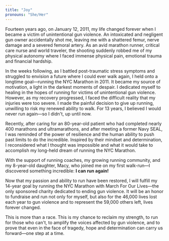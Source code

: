 ```yaml
---
title: "Joy"
pronouns: "She/Her"
---
```


Fourteen years ago, on January 12, 2011, my life changed forever when I became a victim of unintentional gun violence. An intoxicated and negligent gun owner accidentally shot me, leaving me with a shattered femur, nerve damage and a severed femoral artery. As an avid marathon runner, critical care nurse and world traveler, the shooting suddenly robbed me of my physical autonomy where I faced immense physical pain, emotional trauma and financial hardship. 

In the weeks following, as I battled post-traumatic stress symptoms and struggled to envision a future where I could ever walk again, I held onto a longtime goal—running the NYC Marathon in 2011. It became my source of motivation, a light in the darkest moments of despair. I dedicated myself to healing in the hopes of running for victims of unintentional gun violence. However, as my recovery progressed, I faced the difficult reality that my injuries were too severe. I made the painful decision to give up running, unwilling to risk my renewed ability to walk. For 13 years, I believed I would never run again—so I didn't, up until now.

Recently, after caring for an 80-year-old patient who had completed nearly 400 marathons and ultramarathons, and after meeting a former Navy SEAL, I was reminded of the power of resilience and the human ability to push past limits to do the incredible. Inspired by their mindset and determination, I reconsidered what I thought was impossible and what it would take to accomplish my long-held dream of running the NYC Marathon.

With the support of running coaches, my growing running community, and my 8-year-old daughter, Macy, who joined me on my first walk-run—I discovered something incredible: **I can run again!**

Now that my passion and ability to run have been restored, I will fulfill my 14-year goal by running the NYC Marathon with March For Our Lives—the only sponsored charity dedicated to ending gun violence. It will be an honor to fundraise and run not only for myself, but also for the 46,000 lives lost each year to gun violence and to represent the 59,000 others left, lives forever changed.  

This is more than a race. This is my chance to reclaim my strength, to run for those who can't, to amplify the voices affected by gun violence, and to prove that even in the face of tragedy, hope and determination can carry us forward—one step at a time.